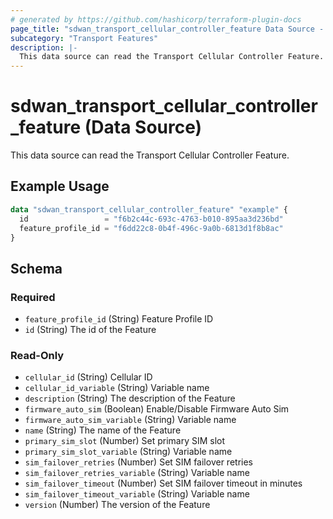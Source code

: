 ```yaml
---
# generated by https://github.com/hashicorp/terraform-plugin-docs
page_title: "sdwan_transport_cellular_controller_feature Data Source - terraform-provider-sdwan"
subcategory: "Transport Features"
description: |-
  This data source can read the Transport Cellular Controller Feature.
---
```


# sdwan_transport_cellular_controller_feature (Data Source)

This data source can read the Transport Cellular Controller Feature.

## Example Usage

```terraform
data "sdwan_transport_cellular_controller_feature" "example" {
  id                 = "f6b2c44c-693c-4763-b010-895aa3d236bd"
  feature_profile_id = "f6dd22c8-0b4f-496c-9a0b-6813d1f8b8ac"
}
```

<!-- schema generated by tfplugindocs -->
## Schema

### Required

- `feature_profile_id` (String) Feature Profile ID
- `id` (String) The id of the Feature

### Read-Only

- `cellular_id` (String) Cellular ID
- `cellular_id_variable` (String) Variable name
- `description` (String) The description of the Feature
- `firmware_auto_sim` (Boolean) Enable/Disable Firmware Auto Sim
- `firmware_auto_sim_variable` (String) Variable name
- `name` (String) The name of the Feature
- `primary_sim_slot` (Number) Set primary SIM slot
- `primary_sim_slot_variable` (String) Variable name
- `sim_failover_retries` (Number) Set SIM failover retries
- `sim_failover_retries_variable` (String) Variable name
- `sim_failover_timeout` (Number) Set SIM failover timeout in minutes
- `sim_failover_timeout_variable` (String) Variable name
- `version` (Number) The version of the Feature
